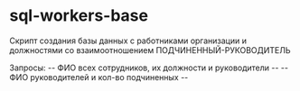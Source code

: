# sql-workers-base

Скрипт создания базы данных с работниками организации и должностями со взаимоотношением ПОДЧИНЕННЫЙ-РУКОВОДИТЕЛЬ

Запросы:
-- ФИО всех сотрудников, их должности и руководители --
-- ФИО руководителей и кол-во подчиненных --
